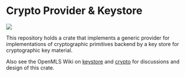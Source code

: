 # Crypto Provider & Keystore

![](https://img.shields.io/badge/status-alpha-red.svg?style=for-the-badge)

This repository holds a crate that implements a generic provider for implementations of cryptographic primitives backend by a key store for cryptographic key material.

Also see the OpenMLS Wiki on [keystore] and [crypto] for discussions and design of this crate.


[keystore]: https://github.com/openmls/openmls/wiki/Key-Store-API
[crypto]: https://github.com/openmls/openmls/wiki/Crypto
